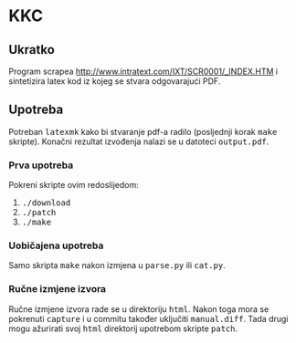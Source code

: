 # KKC

## Ukratko

Program scrapea http://www.intratext.com/IXT/SCR0001/_INDEX.HTM i sintetizira latex kod iz kojeg se stvara odgovarajući PDF.

## Upotreba

Potreban <tt>latexmk</tt> kako bi stvaranje pdf-a radilo (posljednji korak <tt>make</tt> skripte). Konačni rezultat izvođenja nalazi se u datoteci <tt>output.pdf</tt>.

### Prva upotreba

Pokreni skripte ovim redoslijedom:

1. <tt>./download</tt>
2. <tt>./patch</tt>
3. <tt>./make</tt>

### Uobičajena upotreba

Samo skripta <tt>make</tt> nakon izmjena u <tt>parse.py</tt> ili <tt>cat.py</tt>.

### Ručne izmjene izvora

Ručne izmjene izvora rade se u direktoriju <tt>html</tt>. Nakon toga mora se pokrenuti <tt>capture</tt> i u commitu također uključiti <tt>manual.diff</tt>. Tada drugi mogu ažurirati svoj <tt>html</tt> direktorij upotrebom skripte <tt>patch</tt>.
